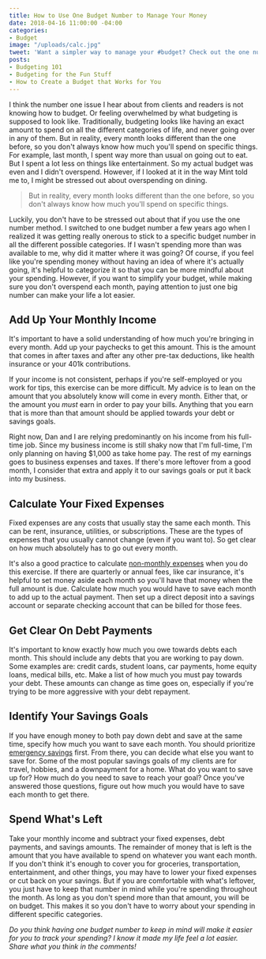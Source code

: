 ```yaml
---
title: How to Use One Budget Number to Manage Your Money
date: 2018-04-16 11:00:00 -04:00
categories:
- Budget
image: "/uploads/calc.jpg"
tweet: 'Want a simpler way to manage your #budget? Check out the one number method!'
posts:
- Budgeting 101
- Budgeting for the Fun Stuff
- How to Create a Budget that Works for You
---
```


I think the number one issue I hear about from clients and readers is not knowing how to budget. Or feeling overwhelmed by what budgeting is supposed to look like. Traditionally, budgeting looks like having an exact amount to spend on all the different categories of life, and never going over in any of them. But in reality, every month looks different than the one before, so you don't always know how much you'll spend on specific things. For example, last month, I spent way more than usual on going out to eat. But I spent a lot less on things like entertainment. So my actual budget was even and I didn't overspend. However, if I looked at it in the way Mint told me to, I might be stressed out about overspending on dining.

> But in reality, every month looks different than the one before, so you don't always know how much you'll spend on specific things.

Luckily, you don't have to be stressed out about that if you use the one number method. I switched to one budget number a few years ago when I realized it was getting really onerous to stick to a specific budget number in all the different possible categories. If I wasn't spending more than was available to me, why did it matter where it was going? Of course, if you feel like you're spending money without having an idea of where it's actually going, it's helpful to categorize it so that you can be more mindful about your spending. However, if you want to simplify your budget, while making sure you don't overspend each month, paying attention to just one big number can make your life a lot easier.

## Add Up Your Monthly Income

It's important to have a solid understanding of how much you're bringing in every month. Add up your paychecks to get this amount. This is the amount that comes in after taxes and after any other pre-tax deductions, like health insurance or your 401k contributions. 

If your income is not consistent, perhaps if you're self-employed or you work for tips, this exercise can be more difficult. My advice is to lean on the amount that you absolutely know will come in every month. Either that, or the amount you *must* earn in order to pay your bills. Anything that you earn that is more than that amount should be applied towards your debt or savings goals. 

Right now, Dan and I are relying predominantly on his income from his full-time job. Since my business income is still shaky now that I'm full-time, I'm only planning on having $1,000 as take home pay. The rest of my earnings goes to business expenses and taxes. If there's more leftover from a good month, I consider that extra and apply it to our savings goals or put it back into my business.

## Calculate Your Fixed Expenses

Fixed expenses are any costs that usually stay the same each month. This can be rent, insurance, utilities, or subscriptions. These are the types of expenses that you usually cannot change (even if you want to). So get clear on how much absolutely has to go out every month. 

It's also a good practice to calculate [non-monthly expenses](https://www.maggiegermano.com/blog/prepare-for-non-monthly-expenses) when you do this exercise. If there are quarterly or annual fees, like car insurance, it's helpful to set money aside each month so you'll have that money when the full amount is due. Calculate how much you would have to save each month to add up to the actual payment. Then set up a direct deposit into a savings account or separate checking account that can be billed for those fees.

## Get Clear On Debt Payments

It's important to know exactly how much you owe towards debts each month. This should include any debts that you are working to pay down. Some examples are: credit cards, student loans, car payments, home equity loans, medical bills, etc. Make a list of how much you must pay towards your debt. These amounts can change as time goes on, especially if you're trying to be more aggressive with your debt repayment. 

## Identify Your Savings Goals

If you have enough money to both pay down debt and save at the same time, specify how much you want to save each month. You should prioritize [emergency savings](https://www.maggiegermano.com/blog/you-need-an-emergency-fund) first. From there, you can decide what else you want to save for. Some of the most popular savings goals of my clients are for travel, hobbies, and a downpayment for a home. What do you want to save up for? How much do you need to save to reach your goal? Once you've answered those questions, figure out how much you would have to save each month to get there.

## Spend What's Left

Take your monthly income and subtract your fixed expenses, debt payments, and savings amounts. The remainder of money that is left is the amount that you have available to spend on whatever you want each month. If you don't think it's enough to cover you for groceries, transportation, entertainment, and other things, you may have to lower your fixed expenses or cut back on your savings. But if you are comfortable with what's leftover, you just have to keep that number in mind while you're spending throughout the month. As long as you don't spend more than that amount, you will be on budget. This makes it so you don't have to worry about your spending in different specific categories. 

*Do you think having one budget number to keep in mind will make it easier for you to track your spending? I know it made my life feel a lot easier. Share what you think in the comments!*

<script src="https://embeds.nerdwallet.com/embed.js" data-widget="savings-accounts" data-utm_campaign="bk_prod_savings-accounts"></script>